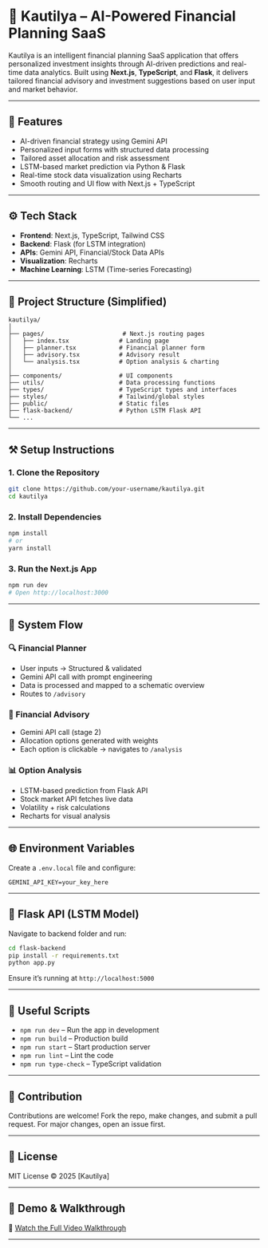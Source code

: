 # 🔮 Kautilya – AI-Powered Financial Planning SaaS

Kautilya is an intelligent financial planning SaaS application that offers personalized investment insights through AI-driven predictions and real-time data analytics. Built using **Next.js**, **TypeScript**, and **Flask**, it delivers tailored financial advisory and investment suggestions based on user input and market behavior.

---

## 🚀 Features

- AI-driven financial strategy using Gemini API
- Personalized input forms with structured data processing
- Tailored asset allocation and risk assessment
- LSTM-based market prediction via Python & Flask
- Real-time stock data visualization using Recharts
- Smooth routing and UI flow with Next.js + TypeScript

---

## ⚙️ Tech Stack

- **Frontend**: Next.js, TypeScript, Tailwind CSS
- **Backend**: Flask (for LSTM integration)
- **APIs**: Gemini API, Financial/Stock Data APIs
- **Visualization**: Recharts
- **Machine Learning**: LSTM (Time-series Forecasting)

---

## 📂 Project Structure (Simplified)

```
kautilya/
│
├── pages/                      # Next.js routing pages
│   ├── index.tsx              # Landing page
│   ├── planner.tsx            # Financial planner form
│   ├── advisory.tsx           # Advisory result
│   └── analysis.tsx           # Option analysis & charting
│
├── components/                # UI components
├── utils/                     # Data processing functions
├── types/                     # TypeScript types and interfaces
├── styles/                    # Tailwind/global styles
├── public/                    # Static files
├── flask-backend/             # Python LSTM Flask API
└── ...
```

---

## ⚒️ Setup Instructions

### 1. Clone the Repository

```bash
git clone https://github.com/your-username/kautilya.git
cd kautilya
```

### 2. Install Dependencies

```bash
npm install
# or
yarn install
```

### 3. Run the Next.js App

```bash
npm run dev
# Open http://localhost:3000
```

---

## 🧠 System Flow

### 🔍 Financial Planner

- User inputs → Structured & validated
- Gemini API call with prompt engineering
- Data is processed and mapped to a schematic overview
- Routes to `/advisory`

### 💼 Financial Advisory

- Gemini API call (stage 2)
- Allocation options generated with weights
- Each option is clickable → navigates to `/analysis`

### 📊 Option Analysis

- LSTM-based prediction from Flask API
- Stock market API fetches live data
- Volatility + risk calculations
- Recharts for visual analysis

---

## 🌐 Environment Variables

Create a `.env.local` file and configure:

```
GEMINI_API_KEY=your_key_here
```

---

## 🧪 Flask API (LSTM Model)

Navigate to backend folder and run:

```bash
cd flask-backend
pip install -r requirements.txt
python app.py
```

Ensure it’s running at `http://localhost:5000`

---

## 🧪 Useful Scripts

- `npm run dev` – Run the app in development
- `npm run build` – Production build
- `npm run start` – Start production server
- `npm run lint` – Lint the code
- `npm run type-check` – TypeScript validation

---

## 🙌 Contribution

Contributions are welcome! Fork the repo, make changes, and submit a pull request. For major changes, open an issue first.

---

## 📄 License

MIT License © 2025 [Kautilya]

---

## 🌟 Demo & Walkthrough
 
🎥 [Watch the Full Video Walkthrough](https://youtu.be/hlO5l18EsUs)

---
